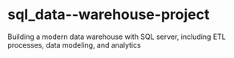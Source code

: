 # sql_data--warehouse-project
Building a modern data warehouse with SQL server, including ETL processes, data modeling, and analytics
